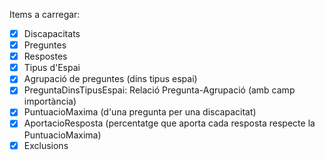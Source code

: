 Items a carregar:

* [x] Discapacitats
* [x] Preguntes
* [x] Respostes
* [x] Tipus d'Espai
* [x] Agrupació de preguntes (dins tipus espai)
* [x] PreguntaDinsTipusEspai: Relació Pregunta-Agrupació (amb camp importància)
* [x] PuntuacioMaxima (d'una pregunta per una discapacitat) 
* [x] AportacioResposta (percentatge que aporta cada resposta respecte la PuntuacioMaxima)
* [x] Exclusions